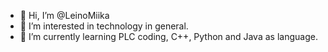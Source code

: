 - 👋 Hi, I’m @LeinoMiika
- 👀 I’m interested in technology in general.
- 🌱 I’m currently learning PLC coding, C++, Python and Java as language.

<!---
LeinoMiika/LeinoMiika is a ✨ special ✨ repository because its `README.md` (this file) appears on your GitHub profile.
You can click the Preview link to take a look at your changes.
--->
